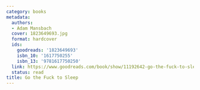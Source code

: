 ```yaml
---
category: books
metadata:
  authors:
  - Adam Mansbach
  cover: 1823649693.jpg
  format: hardcover
  ids:
    goodreads: '1823649693'
    isbn_10: '1617750255'
    isbn_13: '9781617750250'
  link: https://www.goodreads.com/book/show/11192642-go-the-fuck-to-sleep
  status: read
title: Go the Fuck to Sleep
---
```

